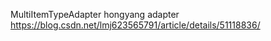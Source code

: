MultiItemTypeAdapter hongyang adapter
https://blog.csdn.net/lmj623565791/article/details/51118836/

